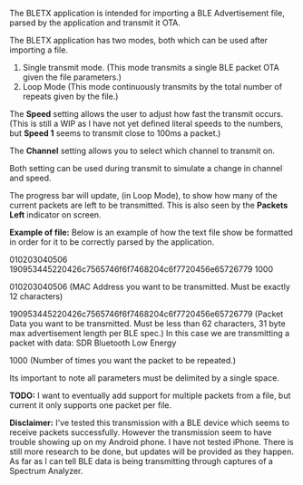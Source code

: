 The BLETX application is intended for importing a BLE Advertisement file, parsed by the application and transmit it OTA.

The BLETX application has two modes, both which can be used after importing a file.

1. Single transmit mode. (This mode transmits a single BLE packet OTA given the file parameters.)
2. Loop Mode (This mode continuously transmits by the total number of repeats given by the file.)

The **Speed** setting allows the user to adjust how fast the transmit occurs. (This is still a WIP as I have not yet defined literal speeds to the numbers, but **Speed 1** seems to transmit close to 100ms a packet.)

The **Channel** setting allows you to select which channel to transmit on.

Both setting can be used during transmit to simulate a change in channel and speed.

The progress bar will update, (in Loop Mode), to show how many of the current packets are left to be transmitted. This is also seen by the **Packets Left** indicator on screen.

**Example of file:**
Below is an example of how the text file show be formatted in order for it to be correctly parsed by the application.

010203040506 190953445220426c7565746f6f7468204c6f7720456e65726779 1000

010203040506 (MAC Address you want to be transmitted. Must be exactly 12 characters)

190953445220426c7565746f6f7468204c6f7720456e65726779 (Packet Data you want to be transmitted. Must be less than 62 characters, 31 byte max advertisement length per BLE spec.) In this case we are transmitting a packet with data: SDR Bluetooth Low Energy

1000 (Number of times you want the packet to be repeated.)

Its important to note all parameters must be delimited by a single space.

**TODO:** I want to eventually add support for multiple packets from a file, but current it only supports one packet per file.

**Disclaimer:** I've tested this transmission with a BLE device which seems to receive packets successfully. However the transmission seem to have trouble showing up on my Android phone. I have not tested iPhone. There is still more research to be done, but updates will be provided as they happen. As far as I can tell BLE data is being transmitting through captures of a Spectrum Analyzer.